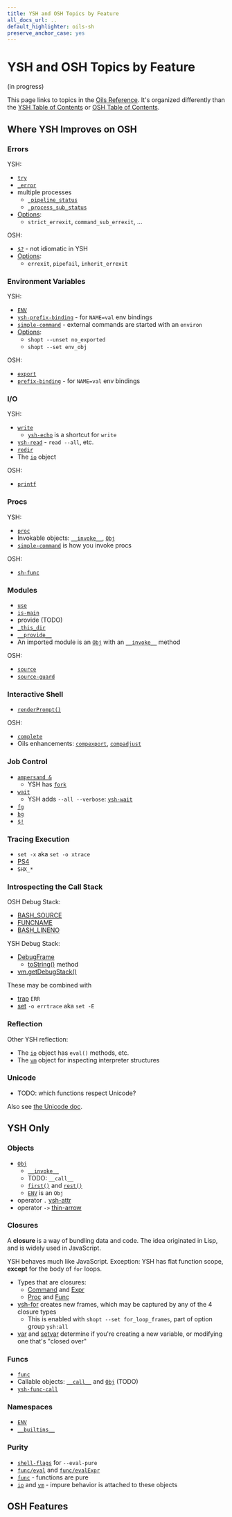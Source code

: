 ```yaml
---
title: YSH and OSH Topics by Feature
all_docs_url: ..
default_highlighter: oils-sh
preserve_anchor_case: yes
---
```


YSH and OSH Topics by Feature
====

<span class="in-progress">(in progress)</span>

This page links to topics in the [Oils Reference](index.html).  It's organized
differently than the [YSH Table of Contents](toc-ysh.html) or [OSH Table of
Contents](toc-osh.html).

<div id="toc">
</div>

## Where YSH Improves on OSH

### Errors

YSH:

- [`try`](chap-builtin-cmd.html#try)
- [`_error`](chap-special-var.html#_error)
- multiple processes
  - [`_pipeline_status`](chap-special-var.html#_pipeline_status)
  - [`_process_sub_status`](chap-special-var.html#_process_sub_status)
- [Options](chap-option.html):
  - `strict_errexit`, `command_sub_errexit`, ...

OSH:

- [`$?`](chap-special-var.html#POSIX-special) - not idiomatic in YSH
- [Options](chap-option.html):
  - `errexit`, `pipefail`, `inherit_errexit`

### Environment Variables

YSH:

- [`ENV`][ENV]
- [`ysh-prefix-binding`][ysh-prefix-binding] - for `NAME=val` env bindings
- [`simple-command`][simple-command] - external commands are started with an
  `environ`
- [Options](chap-option.html):
  - `shopt --unset no_exported`
  - `shopt --set env_obj`

[ENV]: chap-special-var.html#ENV

<!--
TODO: should we have a `envFromDict()` function that goes with `env -i`?
-->

OSH:

- [`export`](chap-osh-assign.html#export)
- [`prefix-binding`][prefix-binding] - for `NAME=val` env bindings

[prefix-binding]: chap-cmd-lang.html#prefix-binding
[ysh-prefix-binding]: chap-cmd-lang.html#ysh-prefix-binding

[simple-command]: chap-cmd-lang.html#simple-command


### I/O

YSH:

- [`write`](chap-builtin-cmd.html#write)
  - [`ysh-echo`](chap-builtin-cmd.html#ysh-echo) is a shortcut for `write`
- [`ysh-read`](chap-builtin-cmd.html#ysh-read) - `read --all`, etc.
- [`redir`](chap-builtin-cmd.html#redir)
- The [`io`](chap-type-method.html#io) object

OSH:

- [`printf`](chap-builtin-cmd.html#printf)

### Procs

YSH:

- [`proc`](chap-ysh-cmd.html#proc)
- Invokable objects: [`__invoke__`][__invoke__], [`Obj`][Obj]
- [`simple-command`][simple-command] is how you invoke procs

OSH:

- [`sh-func`](chap-cmd-lang.html#sh-func)

### Modules

- [`use`](chap-builtin-cmd.html#use)
- [`is-main`](chap-builtin-cmd.html#is-main)
- provide (TODO)
- [`_this_dir`](chap-special-var.html#_this_dir)
- [`__provide__`](chap-special-var.html#__provide__)
- An imported module is an [`Obj`][Obj] with an [`__invoke__`][__invoke__]
  method

[Obj]: chap-type-method.html#Obj
[__invoke__]: chap-type-method.html#__invoke__

OSH:

- [`source`](chap-builtin-cmd.html#source)
- [`source-guard`](chap-builtin-cmd.html#source-guard)

### Interactive Shell

- [`renderPrompt()`](chap-plugin.html#renderPrompt)

OSH:

- [`complete`][complete]
- Oils enhancements: [`compexport`][compexport], [`compadjust`][compadjust]

[complete]: chap-builtin-cmd.html#complete
[compadjust]: chap-builtin-cmd.html#compadjust
[compexport]: chap-builtin-cmd.html#compexport

### Job Control

- [`ampersand &`](chap-cmd-lang.html#ampersand)
  - YSH has [`fork`](chap-builtin-cmd.html#fork)
- [`wait`](chap-builtin-cmd.html#wait)
  - YSH adds `--all --verbose`: [`ysh-wait`](chap-builtin-cmd.html#ysh-wait)
- [`fg`](chap-builtin-cmd.html#fg)
- [`bg`](chap-builtin-cmd.html#bg)
- [`$!`](chap-special-var.html#POSIX-Special)

### Tracing Execution

- `set -x` aka `set -o xtrace`
- [PS4][]
- `SHX_*`

[PS4]: chap-plugin.html#PS4

### Introspecting the Call Stack

OSH Debug Stack:

- [BASH_SOURCE](chap-special-var.html#BASH_SOURCE)
- [FUNCNAME](chap-special-var.html#FUNCNAME)
- [BASH_LINENO](chap-special-var.html#BASH_LINENO)

YSH Debug Stack:

- [DebugFrame](chap-type-method.html#DebugFrame)
  - [toString()](chap-type-method.html#toString) method
- [vm.getDebugStack()](chap-type-method.html#getDebugStack)

These may be combined with

- [trap][] `ERR`
- [set][] `-o errtrace` aka `set -E`

[trap]: chap-builtin-cmd.html#trap
[set]: chap-builtin-cmd.html#set

### Reflection

Other YSH reflection:

- The [`io`][io] object has `eval()` methods, etc.
- The [`vm`][vm] object for inspecting interpreter structures

[io]: chap-type-method.html#io
[vm]: chap-type-method.html#vm


### Unicode

- TODO: which functions respect Unicode?

Also see [the Unicode doc](../unicode.html).


## YSH Only

### Objects

- [`Obj`][Obj]
  - [`__invoke__`][__invoke__]
  - TODO: `__call__`
  - [`first()`][first] and [`rest()`][first]
  - [`ENV`][ENV] is an `Obj`
- operator `.` [ysh-attr](chap-expr-lang.html#ysh-attr)
- operator `->` [thin-arrow](chap-expr-lang.html#thin-arrow)


[first]: chap-builtin-func.html#first
[rest]: chap-builtin-func.html#rest

### Closures

A **closure** is a way of bundling data and code.  The idea originated in Lisp,
and is widely used in JavaScript.

YSH behaves much like JavaScript.  Exception: YSH has flat function scope,
**except** for the body of `for` loops.

- Types that are closures:
  - [Command][] and [Expr][]
  - [Proc][] and [Func][]
- [ysh-for][] creates new frames, which may be captured by any of the 4 closure
  types
  - This is enabled with `shopt --set for_loop_frames`, part of option group
    `ysh:all`
- [var][] and [setvar][] determine if you're creating a new variable, or
  modifying one that's "closed over"

[Command]: chap-type-method.html#Command
[Expr]: chap-type-method.html#Expr
[Proc]: chap-type-method.html#Proc
[Func]: chap-type-method.html#Func

[ysh-for]: chap-cmd-lang.html#ysh-for

[var]: chap-ysh-cmd.html#var
[setvar]: chap-ysh-cmd.html#setvar

### Funcs

- [`func`](chap-ysh-cmd.html#func)
- Callable objects: [`__call__`][__call__] and [`Obj`][Obj] (TODO)
- [`ysh-func-call`](chap-expr-lang.html#ysh-func-call)

[__call__]: chap-type-method.html#__call__

### Namespaces

- [`ENV`](chap-special-var.html#ENV)
- [`__builtins__`](chap-special-var.html#__builtins__)

### Purity

- [`shell-flags`](chap-front-end.html#shell-flags) for `--eval-pure`
- [`func/eval`](chap-builtin-func.html#func/eval) and
  [`func/evalExpr`](chap-builtin-func.html#func/evalExpr)
- [`func`](chap-ysh-cmd.html#func) - functions are pure
- [`io`](chap-type-method.html#io) and [`vm`](chap-type-method.html#vm) - impure
  behavior is attached to these objects

## OSH Features

<!--

TODO:

- __modules__
- does vm.getFrame() belong?

-->


